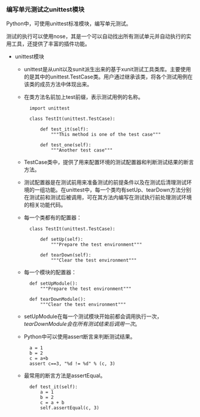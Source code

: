 ### 编写单元测试之unittest模块 ###
Python中，可使用unittest标准模块，编写单元测试。

测试的执行可以使用nose，其是一个可以自动找出所有测试单元并自动执行的实用工具，还提供了丰富的插件功能。

- unittest模块
	- unittest是从unit以及sunit派生出来的基于xunit测试工具类库。主要使用的是其中的unittest.TestCase类。用户通过继承该类，将各个测试用例在该类的成员方法中体现出来。
	- 在类方法名前加上test前缀，表示测试用例的名称。

			import unittest
			
			class TestIt(unittest.TestCase):
				
				def test_it(self):
					"""This method is one of the test case"""
			
				def test_one(self):
					"""Another test case"""

	- TestCase类中，提供了用来配置环境的测试配置器和判断测试结果的断言方法。
	- 测试配置器是在测试前用来准备测试的前提条件以及在测试后清理测试环境的一组功能。在unittest中，每一个类均有setUp、tearDown方法分别在测试前和测试后被调用，可在其方法内编写在测试执行前处理测试环境的相关功能代码。
	- 每一个类都有的配置器：

			class TestIt(unittest.TestCase):
				
				def setUp(self):
					"""Prepare the test environment"""
				
				def tearDown(self):
					"""Clear the test environment"""
	- 每一个模块的配置器：
			
			def setUpModule():
				"""Prepare the test environment"""
			
			def tearDownModule():
				"""Clear the test environment"""
	- setUpModule在每一个测试模块开始前都会调用执行一次，*tearDownModule会在所有测试结束后调用一次*。
	- Python中可以使用assert断言来判断测试结果。

			a = 1
			b = 2
			c = a+b
			assert c==3, "%d != %d" % (c, 3)

	- 最常用的断言方法是assertEqual。

			def test_it(self):
				a = 1
				b = 2
				c = a + b
				self.assertEqual(c, 3)
